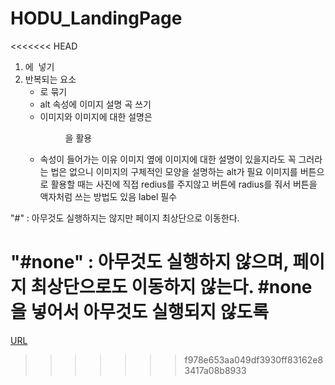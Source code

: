 # HODU_LandingPage

<<<<<<< HEAD
1. <a> 에 <img> 넣기
2. 반복되는 요소 <ul> <li> 로 묶기
3. alt 속성에 이미지 설명 곡 쓰기
4. 이미지와 이미지에 대한 설명은 <figure> <figcaption> 을 활용
5. 속성이 들어가는 이유 이미지 옆에 이미지에 대한 설명이 있을지라도 꼭 그러라는 법은 없으니
   이미지의 구체적인 모양을 설명하는 alt가 필요
   이미지를 버튼으로 활용할 때는 사진에 직접 redius를 주지않고
   버튼에 radius를 줘서 버튼을 액자처럼 쓰는 방법도 있음
   label 필수

"#" : 아무것도 실행하지는 않지만 페이지 최상단으로 이동한다.

"#none" : 아무것도 실행하지 않으며, 페이지 최상단으로도 이동하지 않는다.
#none을 넣어서 아무것도 실행되지 않도록
=======
[URL](https://d-sup.github.io/HODU_LandingPage/)
>>>>>>> f978e653aa049df3930ff83162e83417a08b8933
